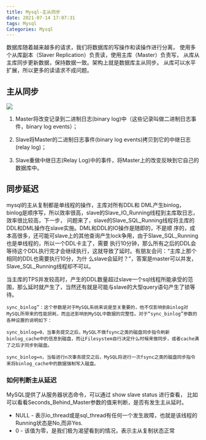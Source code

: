 ```yaml
---
title: Mysql-主从同步
date: 2021-07-14 17:07:31
tags: Mysql
Categories: Mysql
---
```



数据库随着越来越多的请求，我们将数据库的写操作和读操作进行分离， 使用多个从库副本（Slaver Replication）负责读，使用主库（Master）负责写， 从库从主库同步更新数据，保持数据一致。架构上就是数据库主从同步。 从库可以水平扩展，所以更多的读请求不成问题。

<!--more-->

## 主从同步

![](https://imgconvert.csdnimg.cn/aHR0cHM6Ly9pbWFnZXMwLmNuYmxvZ3MuY29tL2kvMzgxNDEyLzIwMTQwOC8wMTAwMDkxNDkxNTkwNTMuanBn?x-oss-process=image/format,png)

1. Master将改变记录到二进制日志(binary log)中（这些记录叫做二进制日志事件，binary log events）；

2. Slave将Master的二进制日志事件(binary log events)拷贝到它的中继日志(relay log)；

3. Slave重做中继日志(Relay Log)中的事件，将Master上的改变反映到它自己的数据库中。


## 同步延迟

mysql的主从复制都是单线程的操作，主库对所有DDL和 DML产生binlog，binlog是顺序写，所以效率很高，slave的Slave_IO_Running线程到主库取日志，效率很比较高，下一步， 问题来了，slave的Slave_SQL_Running线程将主库的DDL和DML操作在slave实施。DML和DDL的IO操作是随即的，不是顺 序的，成本高很多，还可能可slave上的其他查询产生lock争用，由于Slave_SQL_Running也是单线程的，所以一个DDL卡主了，需要 执行10分钟，那么所有之后的DDL会等待这个DDL执行完才会继续执行，这就导致了延时。有朋友会问：“主库上那个相同的DDL也需要执行10分，为什 么slave会延时？”，答案是master可以并发，Slave_SQL_Running线程却不可以。

当主库的TPS并发较高时，产生的DDL数量超过slave一个sql线程所能承受的范围，那么延时就产生了，当然还有就是可能与slave的大型query语句产生了锁等待。


```
sync_binlog”：这个参数是对于MySQL系统来说是至关重要的，他不仅影响到Binlog对MySQL所带来的性能损耗，而且还影响到MySQL中数据的完整性。对于“sync_binlog”参数的各种设置的说明如下：

sync_binlog=0，当事务提交之后，MySQL不做fsync之类的磁盘同步指令刷新binlog_cache中的信息到磁盘，而让Filesystem自行决定什么时候来做同步，或者cache满了之后才同步到磁盘。

sync_binlog=n，当每进行n次事务提交之后，MySQL将进行一次fsync之类的磁盘同步指令来将binlog_cache中的数据强制写入磁盘。
```

### 如何判断主从延迟

MySQL提供了从服务器状态命令，可以通过 show slave status 进行查看，  比如可以看看Seconds_Behind_Master参数的值来判断，是否有发生主从延时。

- NULL - 表示io_thread或是sql_thread有任何一个发生故障，也就是该线程的Running状态是No,而非Yes.
- 0 - 该值为零，是我们极为渴望看到的情况，表示主从复制状态正常
